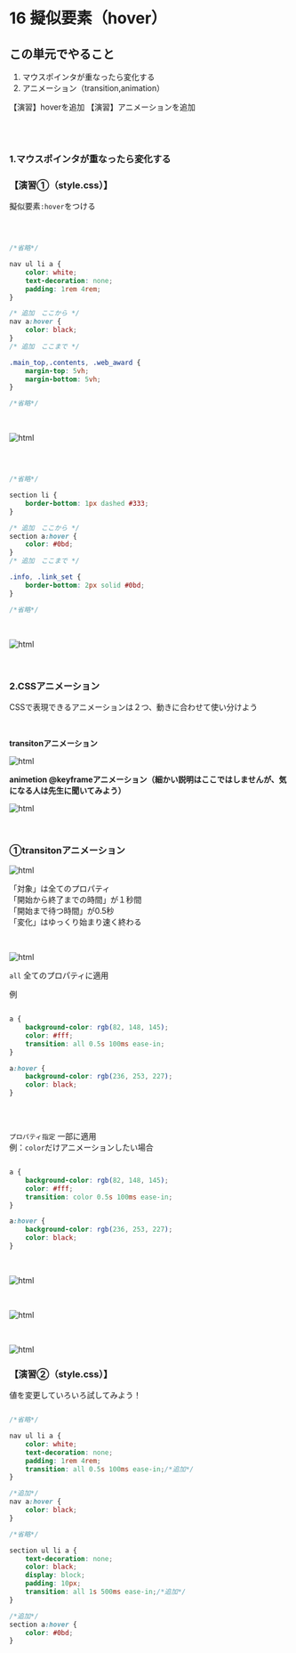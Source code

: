 # **16 擬似要素（hover）**

## **この単元でやること**

1. マウスポインタが重なったら変化する
2. アニメーション（transition,animation）

【演習】hoverを追加
【演習】アニメーションを追加

<br><br>


### **1.マウスポインタが重なったら変化する**

### **【演習①（style.css）】**

擬似要素`:hover`をつける

<br>


```css

/*省略*/

nav ul li a {
    color: white;
    text-decoration: none;
    padding: 1rem 4rem;
}

/* 追加　ここから */
nav a:hover {
    color: black;
}
/* 追加　ここまで */

.main_top,.contents, .web_award {
    margin-top: 5vh;
    margin-bottom: 5vh;
}

/*省略*/

```

<br>

![html](img/16_img01.png)

<br>

```css

/*省略*/

section li {
    border-bottom: 1px dashed #333;
}

/* 追加　ここから */
section a:hover {
    color: #0bd;
}
/* 追加　ここまで */

.info, .link_set {
    border-bottom: 2px solid #0bd;
} 

/*省略*/

```

<br>

![html](img/16_img02.png)

<br>

### **2.CSSアニメーション**  

CSSで表現できるアニメーションは２つ、動きに合わせて使い分けよう  

<br>

**transitonアニメーション**

![html](img/16_img03.png)

**animetion @keyframeアニメーション（細かい説明はここではしませんが、気になる人は先生に聞いてみよう）**

![html](img/16_img04.png)

<br>

### **①transitonアニメーション**  

![html](img/16_img05.png)

「対象」は全てのプロパティ  
「開始から終了までの時間」が１秒間  
「開始まで待つ時間」が0.5秒  
「変化」はゆっくり始まり速く終わる

<br>

![html](img/16_img06.png)

`all` 全てのプロパティに適用  

例
```css

a {
    background-color: rgb(82, 148, 145);
    color: #fff;
    transition: all 0.5s 100ms ease-in;
}

a:hover {
    background-color: rgb(236, 253, 227);
    color: black;
}



```

<br>

`プロパティ指定` 一部に適用  
例：`color`だけアニメーションしたい場合 

```css

a {
    background-color: rgb(82, 148, 145);
    color: #fff;
    transition: color 0.5s 100ms ease-in;
}

a:hover {
    background-color: rgb(236, 253, 227);
    color: black;
}

```
<br>

![html](img/16_img07.png)

<br>

![html](img/16_img08.png)

<br>


![html](img/16_img09.png)

### **【演習②（style.css）】**

値を変更していろいろ試してみよう！  

```css

/*省略*/

nav ul li a {
    color: white;
    text-decoration: none;
    padding: 1rem 4rem;
    transition: all 0.5s 100ms ease-in;/*追加*/
}

/*追加*/
nav a:hover {
    color: black;
}

/*省略*/

section ul li a {
    text-decoration: none;
    color: black;
    display: block;
    padding: 10px;
    transition: all 1s 500ms ease-in;/*追加*/
}

/*追加*/
section a:hover {
    color: #0bd;
}

```
